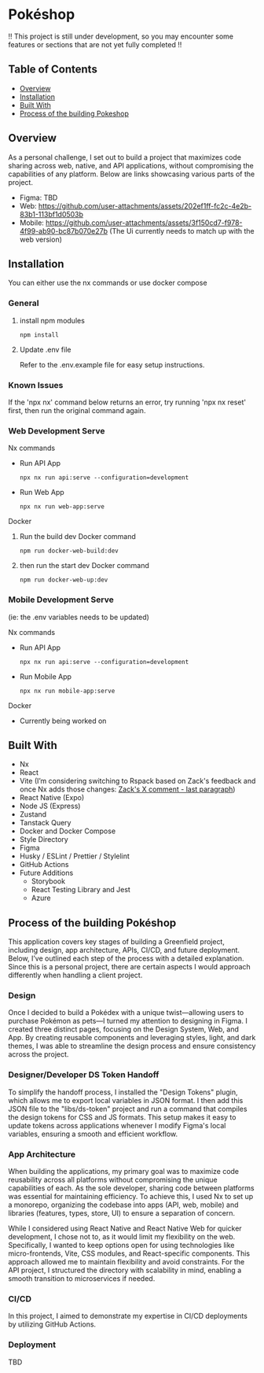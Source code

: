# Pokéshop

!! This project is still under development, so you may encounter some features or sections that are not yet fully completed !!

## Table of Contents

- [Overview](#overview)
- [Installation](#installation)
- [Built With](#built-with)
- [Process of the building Pokeshop](#process-of-the-building-pokeshop)

## Overview

As a personal challenge, I set out to build a project that maximizes code sharing across web, native, and API applications, without compromising the capabilities of any platform. Below are links showcasing various parts of the project.

- Figma: TBD
- Web: https://github.com/user-attachments/assets/202ef1ff-fc2c-4e2b-83b1-113bf1d0503b
- Mobile: https://github.com/user-attachments/assets/3f150cd7-f978-4f99-ab90-bc87b070e27b (The Ui currently needs to match up with the web version)

## Installation

You can either use the nx commands or use docker compose

### General

1. install npm modules

   ```
   npm install
   ```

2. Update .env file

   Refer to the .env.example file for easy setup instructions.

### Known Issues

If the 'npx nx' command below returns an error, try running 'npx nx reset' first, then run the original command again.

### Web Development Serve

Nx commands

- Run API App

  ```
  npx nx run api:serve --configuration=development
  ```

- Run Web App

  ```
  npx nx run web-app:serve
  ```

Docker

1. Run the build dev Docker command

   ```
   npm run docker-web-build:dev
   ```

2. then run the start dev Docker command

   ```
   npm run docker-web-up:dev
   ```

### Mobile Development Serve

(ie: the .env variables needs to be updated)

Nx commands

- Run API App

  ```
  npx nx run api:serve --configuration=development
  ```

- Run Mobile App

  ```
  npx nx run mobile-app:serve
  ```

Docker

- Currently being worked on

## Built With

- Nx
- React
- Vite (I’m considering switching to Rspack based on Zack's feedback and once Nx adds those changes: [Zack's X comment - last paragraph](https://x.com/scriptedalchemy/status/1844142742747955410?s=46&t=5iUg3_2JUDlizQ0tJFJ3mA))
- React Native (Expo)
- Node JS (Express)
- Zustand
- Tanstack Query
- Docker and Docker Compose
- Style Directory
- Figma
- Husky / ESLint / Prettier / Stylelint
- GitHub Actions
- Future Additions
  - Storybook
  - React Testing Library and Jest
  - Azure

## Process of the building Pokéshop

This application covers key stages of building a Greenfield project, including design, app architecture, APIs, CI/CD, and future deployment. Below, I’ve outlined each step of the process with a detailed explanation. Since this is a personal project, there are certain aspects I would approach differently when handling a client project.

### Design

Once I decided to build a Pokédex with a unique twist—allowing users to purchase Pokémon as pets—I turned my attention to designing in Figma. I created three distinct pages, focusing on the Design System, Web, and App. By creating reusable components and leveraging styles, light, and dark themes, I was able to streamline the design process and ensure consistency across the project.

### Designer/Developer DS Token Handoff

To simplify the handoff process, I installed the "Design Tokens" plugin, which allows me to export local variables in JSON format. I then add this JSON file to the "libs/ds-token" project and run a command that compiles the design tokens for CSS and JS formats. This setup makes it easy to update tokens across applications whenever I modify Figma's local variables, ensuring a smooth and efficient workflow.

### App Architecture

When building the applications, my primary goal was to maximize code reusability across all platforms without compromising the unique capabilities of each. As the sole developer, sharing code between platforms was essential for maintaining efficiency. To achieve this, I used Nx to set up a monorepo, organizing the codebase into apps (API, web, mobile) and libraries (features, types, store, UI) to ensure a separation of concern.

While I considered using React Native and React Native Web for quicker development, I chose not to, as it would limit my flexibility on the web. Specifically, I wanted to keep options open for using technologies like micro-frontends, Vite, CSS modules, and React-specific components. This approach allowed me to maintain flexibility and avoid constraints. For the API project, I structured the directory with scalability in mind, enabling a smooth transition to microservices if needed.

### CI/CD

In this project, I aimed to demonstrate my expertise in CI/CD deployments by utilizing GitHub Actions.

### Deployment

TBD
